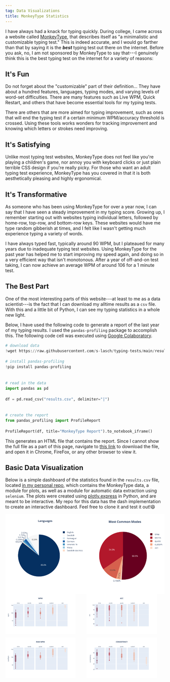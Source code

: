 ```yaml
---
tag: Data Visualizations
title: MonkeyType Statistics
---
```


I have always had a knack for typing quickly. During college, I came across a website called [MonkeyType](https://monkeytype.com), that describes itself as "a minimalistic and customizable typing test." This is indeed accurate, and I would go farther than that by saying it is the ***best*** typing test out there on the internet. Before you ask, no, I am not sponsored by MonkeyType to say that---I genuinely think this is the best typing test on the internet for a variety of reasons:

## **It's Fun**

Do not forget about the "customizable" part of their definition... They have about a hundred features, languages, typing modes, and varying levels of word-set difficulties. There are many features such as Live WPM, Quick Restart, and others that have become essential tools for my typing tests. 

There are others that are more aimed for typing improvement, such as ones that will end the typing test if a certain minimum WPM/accuracy threshold is crossed. Using these tools works wonders for tracking improvement and knowing which letters or strokes need improving.  


## **It's Satisfying**

Unlike most typing test websites, MonkeyType does not feel like you're playing a children's game, nor annoy you with keyboard clicks or just plain terrible CSS design if you're really picky. For those who want an adult typing test experience, MonkeyType has you covered in that it is both aesthetically pleasing and highly ergonomical.


## **It's Transformative**

As someone who has been using MonkeyType for over a year now, I can say that I have seen a steady improvement in my typing score. Growing up, I remember starting out with websites typing individual letters, followed by home-row, top-row, and bottom-row keys. These websites would have me type random gibberish at times, and I felt like I wasn't getting much experience typing a variety of words. 

I have always typed fast, typically around 90 WPM, but I plateaued for many years due to inadequate typing test websites. Using MonkeyType for the past year has helped me to start improving my speed again, and doing so in a very efficient way that isn't monotonous. After a year of off-and-on test taking, I can now achieve an average WPM of around 106 for a 1 minute test.  


## **The Best Part**

One of the most interesting parts of this website---at least to me as a data scientist---is the fact that I can download my alltime results as a `csv` file. With this and a little bit of Python, I can see my typing statistics in a whole new light. 

Below, I have used the following code to generate a report of the last year of my typing results. I used the `pandas-profiling` package to accomplish this. The following code cell was executed using [Google Colaboratory](https://colab.research.google.com).

``` python
# download data
!wget https://raw.githubusercontent.com/s-lasch/typing-tests/main/results.csv

# install pandas-profiling
!pip install pandas-profiling


# read in the data
import pandas as pd

df = pd.read_csv("results.csv", delimiter="|")


# create the report
from pandas_profiling import ProfileReport

ProfileReport(df, title="MonkeyType Report").to_notebook_iframe()
```

This generates an HTML file that contains the report. Since I cannot show the full file as a part of this page, navigate to [this link](https://github.com/s-lasch/s-lasch.github.io/blob/main/_posts/MonkeyType/monkey_type_report.html) to download the file, and open it in Chrome, FireFox, or any other browser to view it.

## **Basic Data Visualization**

Below is a simple dashboard of the statistics found in the `results.csv` file, located [in my personal repo](https://github.com/s-lasch/typing-tests), which contains the MonkeyType data, a module for plots, as well as a module for automatic data extraction using `selenium`. The plots were created using [plotly.express](https://plotly.com/python/plotly-express/) in Python, and are meant to be interactive. My repo for this data has the dash implementation to create an interactive dashboard. Feel free to clone it and test it out!😄

<div style="display: flex;">
  <img src="https://raw.githubusercontent.com/s-lasch/s-lasch.github.io/3eed19519eb89af909e9da0667e5ac17ca828179/images/language_pie.svg" alt="Displays language proportions in typing tests" width="50%"/>
  <img src="https://raw.githubusercontent.com/s-lasch/s-lasch.github.io/3eed19519eb89af909e9da0667e5ac17ca828179/images/pie_chart.svg" alt="Displays typing test mode proportions in typing tests" width="50%"/>
</div>


<div style="display: grid; grid-template-columns: 1fr 1fr; grid-gap: 10px;">
  <img src="https://raw.githubusercontent.com/s-lasch/s-lasch.github.io/3eed19519eb89af909e9da0667e5ac17ca828179/images/wpm.svg" alt="Displays statistics on words per minute (wpm) broken down by each mode" width="90%"/>
  <img src="https://raw.githubusercontent.com/s-lasch/s-lasch.github.io/3eed19519eb89af909e9da0667e5ac17ca828179/images/accuracy.svg" alt="Displays accuracy statistics broken down by each mode" width="90%"/>
  <img src="https://raw.githubusercontent.com/s-lasch/s-lasch.github.io/3eed19519eb89af909e9da0667e5ac17ca828179/images/raw_wpm.svg" alt="Displays raw words per minute broken down by each mode" width="90%"/>
  <img src="https://raw.githubusercontent.com/s-lasch/s-lasch.github.io/3eed19519eb89af909e9da0667e5ac17ca828179/images/consistency.svg" alt="Displays typing speed consistency broken down by each mode" width="90%"/>
</div>


